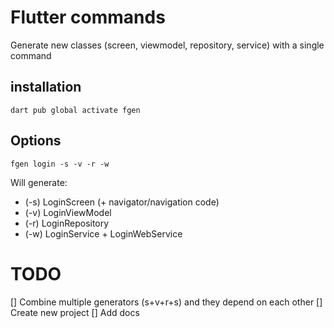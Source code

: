 # Flutter commands

Generate new classes (screen, viewmodel, repository, service) with a single command

## installation 
`dart pub global activate fgen`

## Options

```
fgen login -s -v -r -w
```
Will generate:
- (-s) LoginScreen (+ navigator/navigation code)
- (-v) LoginViewModel
- (-r) LoginRepository
- (-w) LoginService + LoginWebService

# TODO

[] Combine multiple generators (s+v+r+s) and they depend on each other
[] Create new project
[] Add docs 
